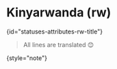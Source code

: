 # Kinyarwanda (rw)
{id="statuses-attributes-rw-title"}


> All lines are translated 😊
>
{style="note"}
